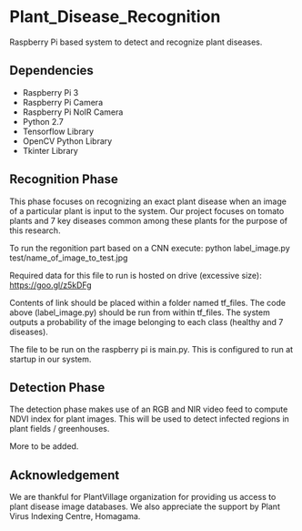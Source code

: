 # Plant_Disease_Recognition
Raspberry Pi based system to detect and recognize plant diseases.

## Dependencies
* Raspberry Pi 3
* Raspberry Pi Camera
* Raspberry Pi NoIR Camera
* Python 2.7
* Tensorflow Library
* OpenCV Python Library
* Tkinter Library


## Recognition Phase

This phase focuses on recognizing an exact plant disease when an image of a particular plant is input to the system. Our project focuses on tomato plants and 7 key diseases common among these plants for the purpose of this research. 

To run the regonition part based on a CNN execute:
python label_image.py test/name_of_image_to_test.jpg 

Required data for this file to run is hosted on drive (excessive size):
https://goo.gl/z5kDFg


Contents of link should be placed within a folder named tf_files. The code above (label_image.py) should be run from within tf_files. 
The system outputs a probability of the image belonging to each class (healthy and 7 diseases). 

The file to be run on the raspberry pi is main.py. This is configured to run at startup in our system. 

## Detection Phase

The detection phase makes use of an RGB and NIR video feed to compute NDVI index for plant images. This will be used to detect infected regions in plant fields / greenhouses. 

More to be added. 


## Acknowledgement

We are thankful for PlantVillage organization for providing us access to plant disease image databases.
We also appreciate the support by Plant Virus Indexing Centre, Homagama.
